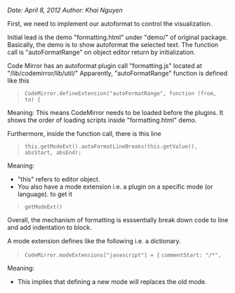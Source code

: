 *Date: April 8, 2012*
*Author: Khai Nguyen*

First, we need to implement our autoformat to control the visualization.

Initial lead is the demo "formatting.html" under "demo/" of original package.
Basically, the demo is to show autoformat the selected text.
The function call is "autoFormatRange" on object editor return by initialization.

Code Mirror has an autoformat plugin call "formatting.js" located at "/lib/codemirror/lib/util/"
Apparently, "autoFormatRange" function is defined like this

> `CodeMirror.defineExtension("autoFormatRange", function (from, to) {`

Meaning:
This means CodeMirror needs to be loaded before the plugins. It shows
the order of loading scripts inside "formatting.html" demo.

Furthermore, inside the function call, there is this line

> `this.getModeExt().autoFormatLineBreaks(this.getValue(), absStart, absEnd);`

Meaning:
+ "this" refers to editor object.
+ You also have a mode extension i.e. a plugin on a specific mode (or language). to get it

> `getModeExt()`

Overall, the mechanism of formatting is esssentially break down code
to line and add indentation to block.

A mode extension defines like the following i.e. a dictionary.

> `CodeMirror.modeExtensions["javascript"] = {`
>  `commentStart: "/*",`

Meaning:
+ This implies that defining a new mode will replaces the old mode.

